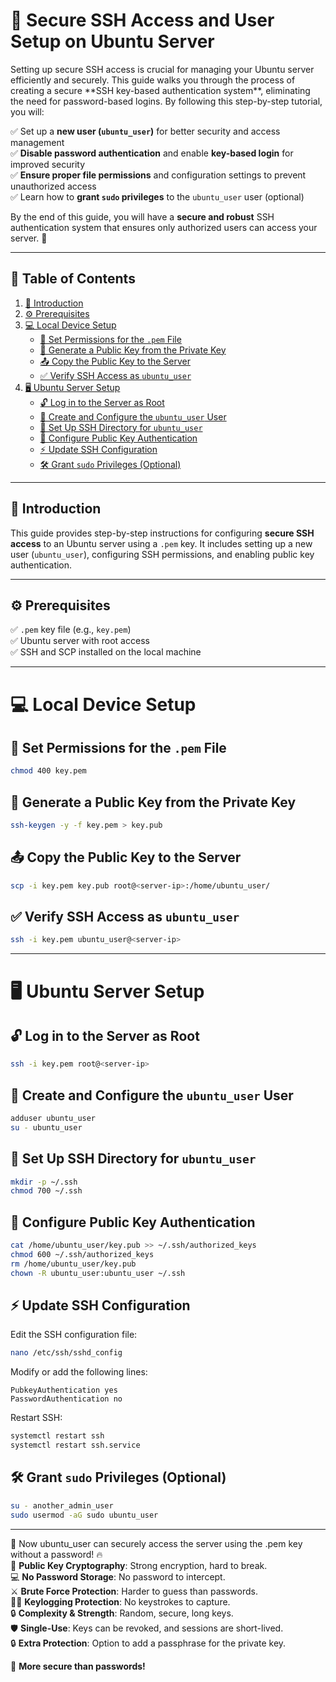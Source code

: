 # 🔐 Secure SSH Access and User Setup on Ubuntu Server

<p>Setting up secure SSH access is crucial for managing your Ubuntu server efficiently and securely. This guide walks you through the process of creating a secure **SSH key-based authentication system**, eliminating the need for password-based logins. By following this step-by-step tutorial, you will: </p>

✅ Set up a **new user (`ubuntu_user`)** for better security and access management  
✅ **Disable password authentication** and enable **key-based login** for improved security  
✅ **Ensure proper file permissions** and configuration settings to prevent unauthorized access  
✅ Learn how to **grant `sudo` privileges** to the `ubuntu_user` user (optional)  

By the end of this guide, you will have a **secure and robust** SSH authentication system that ensures only authorized users can access your server. 🚀  

---
## 📜 Table of Contents
1. [📖 Introduction](#-introduction)
2. [⚙️ Prerequisites](#️-prerequisites)
3. [💻 Local Device Setup](#-local-device-setup)
   - [🔑 Set Permissions for the `.pem` File](#-set-permissions-for-the-pem-file)
   - [🔐 Generate a Public Key from the Private Key](#-generate-a-public-key-from-the-private-key)
   - [📤 Copy the Public Key to the Server](#-copy-the-public-key-to-the-server)
   - [✅ Verify SSH Access as `ubuntu_user`](#-verify-ssh-access-as-ubuntu_user)
4. [🖥️ Ubuntu Server Setup](#%EF%B8%8F-ubuntu-server-setup)
   - [🔓 Log in to the Server as Root](#-log-in-to-the-server-as-root)
   - [👤 Create and Configure the `ubuntu_user` User](#-create-and-configure-the-ubuntu_user-user)
   - [📂 Set Up SSH Directory for `ubuntu_user`](#-set-up-ssh-directory-for-ubuntu_user)
   - [🔏 Configure Public Key Authentication](#-configure-public-key-authentication)
   - [⚡ Update SSH Configuration](#-update-ssh-configuration)
   - [🛠️ Grant `sudo` Privileges (Optional)](#%EF%B8%8F-grant-sudo-privileges-optional)

---

## 📖 Introduction  
This guide provides step-by-step instructions for configuring **secure SSH access** to an Ubuntu server using a `.pem` key. It includes setting up a new user (`ubuntu_user`), configuring SSH permissions, and enabling public key authentication.  

---

## ⚙️ Prerequisites  
✅ `.pem` key file (e.g., `key.pem`)  
✅ Ubuntu server with root access  
✅ SSH and SCP installed on the local machine  

---

# 💻 Local Device Setup  

## 🔑 Set Permissions for the `.pem` File  
```bash
chmod 400 key.pem
```

## 🔐 Generate a Public Key from the Private Key  
```bash
ssh-keygen -y -f key.pem > key.pub
```

## 📤 Copy the Public Key to the Server  
```bash
scp -i key.pem key.pub root@<server-ip>:/home/ubuntu_user/
```

## ✅ Verify SSH Access as `ubuntu_user`  
```bash
ssh -i key.pem ubuntu_user@<server-ip>
```

---

# 🖥️ Ubuntu Server Setup  

## 🔓 Log in to the Server as Root  
```bash
ssh -i key.pem root@<server-ip>
```

## 👤 Create and Configure the `ubuntu_user` User  
```bash
adduser ubuntu_user
su - ubuntu_user
```

## 📂 Set Up SSH Directory for `ubuntu_user`  
```bash
mkdir -p ~/.ssh
chmod 700 ~/.ssh
```

## 🔏 Configure Public Key Authentication  
```bash
cat /home/ubuntu_user/key.pub >> ~/.ssh/authorized_keys
chmod 600 ~/.ssh/authorized_keys
rm /home/ubuntu_user/key.pub
chown -R ubuntu_user:ubuntu_user ~/.ssh
```


## ⚡ Update SSH Configuration  
Edit the SSH configuration file:  
```bash
nano /etc/ssh/sshd_config
```
Modify or add the following lines:  
```plaintext
PubkeyAuthentication yes
PasswordAuthentication no
```
Restart SSH:  
```bash
systemctl restart ssh
systemctl restart ssh.service
```

## 🛠️ Grant `sudo` Privileges (Optional) 
```bash
su - another_admin_user
sudo usermod -aG sudo ubuntu_user
```

---

🚀 Now ubuntu_user can securely access the server using the .pem key without a password! 🔥  
🔑 **Public Key Cryptography**: Strong encryption, hard to break.  
💻 **No Password Storage**: No password to intercept.  
⚔️ **Brute Force Protection**: Harder to guess than passwords.  
🕵️‍♂️ **Keylogging Protection**: No keystrokes to capture.  
🔒 **Complexity & Strength**: Random, secure, long keys.  
🛡️ **Single-Use**: Keys can be revoked, and sessions are short-lived.  
🔒 **Extra Protection**: Option to add a passphrase for the private key.  

🚀 **More secure than passwords!**

